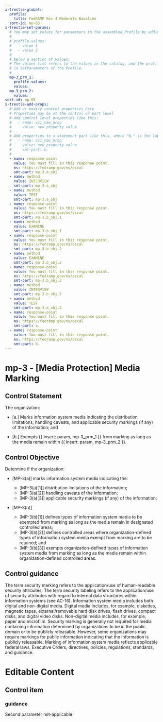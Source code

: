 ```yaml
---
x-trestle-global:
  profile:
    title: FedRAMP Rev 4 Moderate Baseline
  sort-id: mp-03
x-trestle-set-params:
  # You may set values for parameters in the assembled Profile by adding
  #
  # profile-values:
  #   - value 1
  #   - value 2
  #
  # below a section of values:
  # The values list refers to the values in the catalog, and the profile-values represent values
  # in SetParameters of the Profile.
  #
  mp-3_prm_1:
    profile-values:
    values:
  mp-3_prm_2:
    values:
sort-id: mp-03
x-trestle-add-props:
  # Add or modify control properties here
  # Properties may be at the control or part level
  # Add control level properties like this:
  #   - name: ac1_new_prop
  #     value: new property value
  #
  # Add properties to a statement part like this, where "b." is the label of the target statement part
  #   - name: ac1_new_prop
  #     value: new property value
  #     smt-part: b.
  #
  - name: response-point
    value: You must fill in this response point.
    ns: https://fedramp.gov/ns/oscal
    smt-part: mp-3.a_obj
  - name: method
    value: INTERVIEW
    smt-part: mp-3.a_obj
  - name: method
    value: TEST
    smt-part: mp-3.a_obj
  - name: response-point
    value: You must fill in this response point.
    ns: https://fedramp.gov/ns/oscal
    smt-part: mp-3.b_obj.1
  - name: method
    value: EXAMINE
    smt-part: mp-3.b_obj.1
  - name: response-point
    value: You must fill in this response point.
    ns: https://fedramp.gov/ns/oscal
    smt-part: mp-3.b_obj.2
  - name: method
    value: EXAMINE
    smt-part: mp-3.b_obj.2
  - name: response-point
    value: You must fill in this response point.
    ns: https://fedramp.gov/ns/oscal
    smt-part: mp-3.b_obj.3
  - name: method
    value: INTERVIEW
    smt-part: mp-3.b_obj.3
  - name: method
    value: TEST
    smt-part: mp-3.b_obj.3
  - name: response-point
    value: You must fill in this response point.
    ns: https://fedramp.gov/ns/oscal
    smt-part: a.
  - name: response-point
    value: You must fill in this response point.
    ns: https://fedramp.gov/ns/oscal
    smt-part: b.
---
```


# mp-3 - \[Media Protection\] Media Marking

## Control Statement

The organization:

- \[a.\] Marks information system media indicating the distribution limitations, handling caveats, and applicable security markings (if any) of the information; and

- \[b.\] Exempts {{ insert: param, mp-3_prm_1 }} from marking as long as the media remain within {{ insert: param, mp-3_prm_2 }}.

## Control Objective

Determine if the organization:

- \[MP-3(a)\] marks information system media indicating the:

  - \[MP-3(a)[1]\] distribution limitations of the information;
  - \[MP-3(a)[2]\] handling caveats of the information;
  - \[MP-3(a)[3]\] applicable security markings (if any) of the information;

- \[MP-3(b)\]

  - \[MP-3(b)[1]\] defines types of information system media to be exempted from marking as long as the media remain in designated controlled areas;
  - \[MP-3(b)[2]\] defines controlled areas where organization-defined types of information system media exempt from marking are to be retained; and
  - \[MP-3(b)[3]\] exempts organization-defined types of information system media from marking as long as the media remain within organization-defined controlled areas.

## Control guidance

The term security marking refers to the application/use of human-readable security attributes. The term security labeling refers to the application/use of security attributes with regard to internal data structures within information systems (see AC-16). Information system media includes both digital and non-digital media. Digital media includes, for example, diskettes, magnetic tapes, external/removable hard disk drives, flash drives, compact disks, and digital video disks. Non-digital media includes, for example, paper and microfilm. Security marking is generally not required for media containing information determined by organizations to be in the public domain or to be publicly releasable. However, some organizations may require markings for public information indicating that the information is publicly releasable. Marking of information system media reflects applicable federal laws, Executive Orders, directives, policies, regulations, standards, and guidance.

# Editable Content

<!-- Make additions and edits below -->
<!-- The above represents the contents of the control as received by the profile, prior to additions. -->
<!-- If the profile makes additions to the control, they will appear below. -->
<!-- The above markdown may not be edited but you may edit the content below, and/or introduce new additions to be made by the profile. -->
<!-- If there is a yaml header at the top, parameter values may be edited. Use --set-parameters to incorporate the changes during assembly. -->
<!-- The content here will then replace what is in the profile for this control, after running profile-assemble. -->
<!-- The added parts in the profile for this control are below.  You may edit them and/or add new ones. -->
<!-- Each addition must have a heading either of the form ## Control my_addition_name -->
<!-- or ## Part a. (where the a. refers to one of the control statement labels.) -->
<!-- "## Control" parts are new parts added after the statement part. -->
<!-- "## Part" parts are new parts added into the top-level statement part with that label. -->
<!-- Subparts may be added with nested hash levels of the form ### My Subpart Name -->
<!-- underneath the parent ## Control or ## Part being added -->
<!-- See https://ibm.github.io/compliance-trestle/tutorials/ssp_profile_catalog_authoring/ssp_profile_catalog_authoring for guidance. -->

## Control item

### guidance

Second parameter not-applicable
